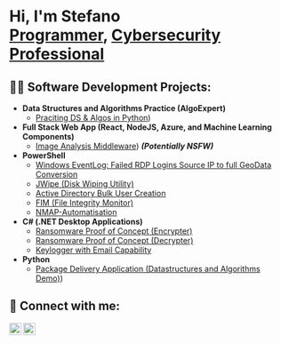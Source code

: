 <h1>Hi, I'm Stefano <br/><a href="https://github.com/stefanolabia">Programmer</a>, <a href="https://www.linkedin.com/in/stefanolab/">Cybersecurity Professional</a> </h1>

<h2>👨‍💻 Software Development Projects:</h2>

- <b>Data Structures and Algorithms Practice (AlgoExpert)</b>
  - [Praciting DS & Algos in Python](https://github.com/stefanodicorato/))
- <b>Full Stack Web App (React, NodeJS, Azure, and Machine Learning Components)</b>
  - [Image Analysis Middleware](https://github.com/stefanodicorato/)) <b><i>(Potentially NSFW)</b></i>
- <b>PowerShell</b>
  - [Windows EventLog: Failed RDP Logins Source IP to full GeoData Conversion](https://github.com/stefanodicorato/)
  - [JWipe (Disk Wiping Utility)](https://github.com/stefanodicorato/)
  - [Active Directory Bulk User Creation](https://github.com/stefanodicorato/)
  - [FIM (File Integrity Monitor)](https://github.com/stefanodicorato/)
  - [NMAP-Automatisation](https://github.com/stefanodicorato/NMAP-Automatisation-)
- <b>C# (.NET Desktop Applications)</b>
  - [Ransomware Proof of Concept (Encrypter)](https://github.com/stefanodicorato/EncrypterPOC)
  - [Ransomware Proof of Concept (Decrypter)](https://github.com/stefanodicorato/DecrypterPOC)
  - [Keylogger with Email Capability](https://github.com/stefanodicorato/Key-Logger-With-Email)
- <b>Python</b>
  - [Package Delivery Application (Datastructures and Algorithms Demo)](https://github.com/stefanodicorato/))


<h2> 🤳 Connect with me:</h2>

[<img align="left" alt="stefanolabia | LinkedIn" width="22px" src="https://cdn.jsdelivr.net/npm/simple-icons@v3/icons/linkedin.svg" />][linkedin]
[<img align="left" alt="stefanolabia | Instagram" width="22px" src="https://cdn.jsdelivr.net/npm/simple-icons@v3/icons/instagram.svg" />][instagram]

[instagram]: https://www.instagram.com/stefanolab/
[linkedin]: https://linkedin.com/in/stefanolab

<!--
**joshmadakor1/joshmadakor1** is a ✨ _special_ ✨ repository because its `README.md` (this file) appears on your GitHub profile.

Here are some ideas to get you started:

- 🔭 I’m currently working on ...
- 🌱 I’m currently learning ...
- 👯 I’m looking to collaborate on ...
- 🤔 I’m looking for help with ...
- 💬 Ask me about ...
- 📫 How to reach me: ...
- 😄 Pronouns: ...
- ⚡ Fun fact: ...
-->
